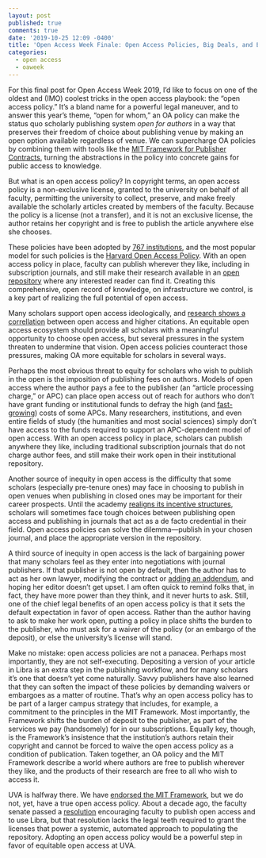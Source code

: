 ```yaml
---
layout: post
published: true
comments: true
date: '2019-10-25 12:09 -0400'
title: 'Open Access Week Finale: Open Access Policies, Big Deals, and Equity'
categories:
  - open access
  - oaweek
---
```

For this final post for Open Access Week 2019, I’d like to focus on one of the oldest and (IMO) coolest tricks in the open access playbook: the “open access policy.” It’s a bland name for a powerful legal maneuver, and to answer this year’s theme, “open for whom,” an OA policy can make the status quo scholarly publishing system *open for authors* in a way that preserves their freedom of choice about publishing venue by making an open option available regardless of venue. We can supercharge OA policies by combining them with tools like the [MIT Framework for Publisher Contracts](http://news.mit.edu/2019/mit-announces-framework-guide-negotiations-publishers-1023), turning the abstractions in the policy into concrete gains for public access to knowledge.

But what is an open access policy? In copyright terms, an open access policy is a non-exclusive license, granted to the university on behalf of all faculty, permitting the university to collect, preserve, and make freely available the scholarly articles created by members of the faculty. Because the policy is a license (not a transfer), and it is not an exclusive license, the author retains her copyright and is free to publish the article anywhere else she chooses. 

These policies have been adopted by [767 institutions](http://roarmap.eprints.org/view/policymaker_type/research=5Forg.html), and the most popular model for such policies is the [Harvard Open Access Policy](https://osc.hul.harvard.edu/assets/files/model-policy-annotated_12_2015.pdf). With an open access policy in place, faculty can publish wherever they like, including in subscription journals, and still make their research available in an [open repository](https://libra.virginia.edu) where any interested reader can find it. Creating this comprehensive, open record of knowledge, on infrastructure we control, is a key part of realizing the full potential of open access.

Many scholars support open access ideologically, and [research shows a correllation](https://peerj.com/articles/4375) between open access and higher citations. An equitable open access ecosystem should provide all scholars with a meaningful opportunity to choose open access, but several pressures in the system threaten to undermine that vision. Open access policies counteract those pressures, making OA more equitable for scholars in several ways. 

Perhaps the most obvious threat to equity for scholars who wish to publish in the open is the imposition of publishing fees on authors. Models of open access where the author pays a fee to the publisher (an “article processing charge,” or APC) can place open access out of reach for authors who don’t have grant funding or institutional funds to defray the high (and [fast-growing](https://www.liberquarterly.eu/article/10.18352/lq.10280/)) costs of some APCs. Many researchers, institutions, and even entire fields of study (the humanities and most social sciences) simply don’t have access to the funds required to support an APC-dependent model of open access. With an open access policy in place, scholars can publish anywhere they like, including traditional subscription journals that do not charge author fees, and still make their work open in their institutional repository. 

Another source of inequity in open access is the difficulty that some scholars (especially pre-tenure ones) may face in choosing to publish in open venues when publishing in closed ones may be important for their career prospects. Until the academy [realigns its incentive structures](http://sites.nationalacademies.org/pga/brdi/open-science-roundtable/index.htm), scholars will sometimes face tough choices between publishing open access and publishing in journals that act as a de facto credential in their field. Open access policies can solve the dilemma—publish in your chosen journal, and place the appropriate version in the repository.

A third source of inequity in open access is the lack of bargaining power that many scholars feel as they enter into negotiations with journal publishers. If that publisher is not open by default, then the author has to act as her own lawyer, modifying the contract or [adding an addendum](https://sparcopen.org/our-work/author-rights/), and hoping her editor doesn’t get upset. I am often quick to remind folks that, in fact, they have more power than they think, and it never hurts to ask. Still, one of the chief legal benefits of an open access policy is that it sets the default expectation in favor of open access. Rather than the author having to ask to make her work open, putting a policy in place shifts the burden to the publisher, who must ask for a waiver of the policy (or an embargo of the deposit), or else the university’s license will stand. 

Make no mistake: open access policies are not a panacea. Perhaps most importantly, they are not self-executing. Depositing a version of your article in Libra is an extra step in the publishing workflow, and for many scholars it’s one that doesn’t yet come naturally. Savvy publishers have also learned that they can soften the impact of these policies by demanding waivers or embargoes as a matter of routine. That’s why an open access policy has to be part of a larger campus strategy that includes, for example, a commitment to the principles in the MIT Framework. Most importantly, the Framework shifts the burden of deposit to the publisher, as part of the services we pay (handsomely) for in our subscriptions. Equally key, though, is the Framework’s insistence that the institution’s authors retain their copyright and cannot be forced to waive the open access policy as a condition of publication. Taken together, an OA policy and the MIT Framework describe a world where authors are free to publish wherever they like, and the products of their research are free to all who wish to access it.

UVA is halfway there. We have [endorsed the MIT Framework](https://news.library.virginia.edu/2019/10/23/statement-of-virginia-research-library-deans-and-directors-on-endorsing-the-mit-framework-for-publisher-contracts/), but we do not, yet, have a true open access policy. About a decade ago, the faculty senate passed a [resolution](https://libraopen.lib.virginia.edu/public_view/m900nt527) encouraging faculty to publish open access and to use Libra, but that resolution lacks the legal teeth required to grant the licenses that power a systemic, automated approach to populating the repository. Adopting an open access policy would be a powerful step in favor of equitable open access at UVA.  

